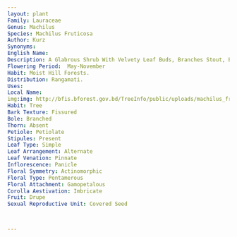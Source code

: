 ```yaml
---
layout: plant
Family: Lauraceae
Genus: Machilus
Species: Machilus Fruticosa
Author: Kurz
Synonyms: 
English Name: 
Description: A Glabrous Shrub With Velvety Leaf Buds, Branches Stout, Black. Leaves 6-15 Cm Long, Ovate To Ovate-oblong, Linear Or Elliptic-oblong, Rigidly Coriaceous, Obtuse Or Obtusely Acuminate, Rounded Or Acute At Both Ends, Dark Brown Above, Glaucously Brown Beneath, Margin Sometimes Recurved, Lateral Nerves 10-12 Pairs, Pale Beneath, Petioles C 1.2 Cm Long. Inflorescence Axillary Panicles, 7-20 Cm Long, Longer Than The Leaves, Stiff, Black When Dry, Branches Spreading. Flowers Very Small, C 12 Mm In Diameter, Hoary, Pedicels C 2.5 Cm Long. Perianth Subglobose, Minutely Appressed-pubescent, Lobes Rounded, Oblong, Obtuse, Hoary, Spreading. Stamens 9, Filaments Glabrous, Except At The Base, Anthers Oblong. Fruits Small, Globose, Glabrous, The Size Of A Pea, On A Long Thickened Pedicel.
Flowering Period:  May-November
Habit: Moist Hill Forests.
Distribution: Rangamati.
Uses: 
Local Name: 
img:img: http://bfis.bforest.gov.bd/TreeInfo/public/uploads/machilus_fruticosa.jpg
Habit: Tree
Bark Texture: Fissured
Bole: Branched
Thorn: Absent
Petiole: Petiolate
Stipules: Present
Leaf Type: Simple
Leaf Arrangement: Alternate
Leaf Venation: Pinnate
Inflorescence: Panicle
Floral Symmetry: Actinomorphic
Floral Type: Pentamerous
Floral Attachment: Gamopetalous
Corolla Aestivation: Imbricate
Fruit: Drupe
Sexual Reproductive Unit: Covered Seed



---
```


